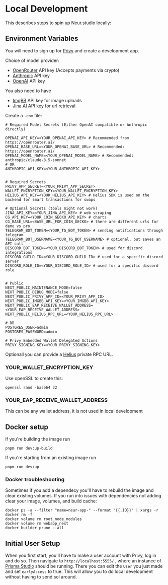 # Local Development

This describes steps to spin up Neur.studio locally:

## Environment Variables

You will need to sign up for [Privy](https://www.privy.io/) and create a development app.

Choice of model provider:

- [OpenRouter](https://openrouter.ai/) API key (Accepts payments via crypto)
- [Anthropic](https://www.anthropic.com/) API key
- [OpenAI](https://platform.openai.com/) API key

You also need to have

- [ImgBB](https://api.imgbb.com/) API key for image uploads
- [Jina AI](https://jina.ai/) API key for url retrieval

Create a `.env` file:

```
# Required Model Secrets (Either OpenAI compatible or Anthropic directly)

OPENAI_API_KEY=<YOUR_OPENAI_API_KEY> # Recommended from https://openrouter.ai/
OPENAI_BASE_URL=<YOUR_OPENAI_BASE_URL> # Recommended: https://openrouter.ai/
OPENAI_MODEL_NAME=<YOUR_OPENAI_MODEL_NAME> # Recommended: anthropic/claude-3.5-sonnet
# OR
ANTHROPIC_API_KEY=<YOUR_ANTHROPIC_API_KEY>


# Required Secrets
PRIVY_APP_SECRET=<YOUR_PRIVY_APP_SECRET>
WALLET_ENCRYPTION_KEY=<YOUR_WALLET_ENCRYPTION_KEY>
HELIUS_API_KEY=<YOUR_HELIUS_API_KEY> # Helius SDK is used on the backend for smart transactions for swaps

# Optional Secrets (tools might not work)
JINA_API_KEY=<YOUR_JINA_API_KEY> # web scraping
CG_API_KEY=<YOUR_COIN_GECKO_API_KEY> # charts
CG_BASE_URL=<BASE_URL_FOR_COIN_GECKO> # there are different urls for demo vs pro
TELEGRAM_BOT_TOKEN=<YOUR_TG_BOT_TOKEN> # sending notifications through telegram
TELEGRAM_BOT_USERNAME=<YOUR_TG_BOT_USERNAME> # optional, but saves an API call
DISCORD_BOT_TOKEN=<YOUR_DISCORD_BOT_TOKEN> # used for discord integrations
DISCORD_GUILD_ID=<YOUR_DISCORD_GUILD_ID> # used for a specific discord server
DISCORD_ROLE_ID=<YOUR_DISCORD_ROLE_ID> # used for a specific discord role


# Public
NEXT_PUBLIC_MAINTENANCE_MODE=false
NEXT_PUBLIC_DEBUG_MODE=false
NEXT_PUBLIC_PRIVY_APP_ID=<YOUR_PRIVY_APP_ID>
NEXT_PUBLIC_IMGBB_API_KEY=<YOUR_IMGBB_API_KEY>
NEXT_PUBLIC_EAP_RECEIVE_WALLET_ADDRESS=<YOUR_EAP_RECEIVE_WALLET_ADDRESS>
NEXT_PUBLIC_HELIUS_RPC_URL=<YOUR_HELIUS_RPC_URL>

# DB
POSTGRES_USER=admin
POSTGRES_PASSWORD=admin

# Privy Embedded Wallet Delegated Actions
PRIVY_SIGNING_KEY=<YOUR_PRIVY_SIGNING_KEY>
```

Optionall you can provide a [Helius](https://www.helius.dev/) private RPC URL.

### YOUR_WALLET_ENCRYPTION_KEY

Use openSSL to create this:

```
openssl rand -base64 32
```

### YOUR_EAP_RECEIVE_WALLET_ADDRESS

This can be any wallet address, it is not used in local development

## Docker setup

If you're building the image run

```
pnpm run dev:up-build
```

If you're starting from an existing image run

```
pnpm run dev:up
```

### Docker troubleshooting

Sometimes if you add a dependecy you'll have to rebuild the image and clear existing volumes. If you run into issues with dependencies not adding clear your image, volumes, and build cache:

```
docker ps -a --filter "name=neur-app-" --format "{{.ID}}" | xargs -r docker rm -f
docker volume rm root_node_modules
docker volume rm webapp_next
docker builder prune --all
```

## Initial User Setup

When you first start, you'll have to make a user account with Privy, log in and do so. Then navigate to `http://localhost:5555/` , where an instance of [Prisma Studio](https://github.com/prisma/studio) should be running. There you can edit the `User` you just made and set `earlyAccess` to true. This will allow you to do local development without having to send sol around.
